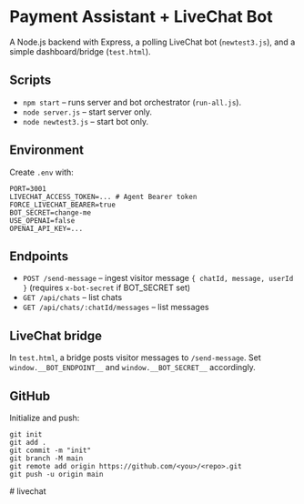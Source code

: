 # Payment Assistant + LiveChat Bot

A Node.js backend with Express, a polling LiveChat bot (`newtest3.js`), and a simple dashboard/bridge (`test.html`).

## Scripts
- `npm start` – runs server and bot orchestrator (`run-all.js`).
- `node server.js` – start server only.
- `node newtest3.js` – start bot only.

## Environment
Create `.env` with:
```
PORT=3001
LIVECHAT_ACCESS_TOKEN=... # Agent Bearer token
FORCE_LIVECHAT_BEARER=true
BOT_SECRET=change-me
USE_OPENAI=false
OPENAI_API_KEY=...
```

## Endpoints
- `POST /send-message` – ingest visitor message `{ chatId, message, userId }` (requires `x-bot-secret` if BOT_SECRET set)
- `GET /api/chats` – list chats
- `GET /api/chats/:chatId/messages` – list messages

## LiveChat bridge
In `test.html`, a bridge posts visitor messages to `/send-message`. Set `window.__BOT_ENDPOINT__` and `window.__BOT_SECRET__` accordingly.

## GitHub
Initialize and push:
```
git init
git add .
git commit -m "init"
git branch -M main
git remote add origin https://github.com/<you>/<repo>.git
git push -u origin main
```
#   l i v e c h a t 
 
 